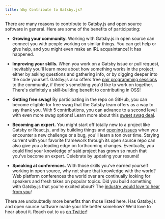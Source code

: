 ```yaml
---
title: Why Contribute to Gatsby.js?
---
```


There are many reasons to contribute to Gatsby.js and open source software in general. Here are some of the benefits of participating:

- **Growing your community.** Working with Gatsby.js in open source can connect you with people working on similar things. You can get help or give help, and you might even make an IRL acquaintance! It has happened.

- **Improving your skills.** When you work on a Gatsby issue or pull request, inevitably you'll learn more about how something works in the project; either by asking questions and gathering info, or by digging deeper into the code yourself. Gatsby.js also offers free [pair programming sessions](/contributing/pair-programming/) to the community, if there's something you'd like to work on together. There's definitely a skill-building benefit to contributing in OSS!

- **Getting free swag!** By participating in the repo on GitHub, you can become eligible for free swag that the Gatsby team offers as a way to say thank you. With 5 contributions, you can advance to a second level with even more swag options! Learn more about this [sweet swag deal](/contributing/contributor-swag/).

- **Becoming an expert.** You might start off totally new to a project like Gatsby or React.js, and by building things and [opening issues](/contributing/how-to-file-an-issue/) when you encounter a new challenge or a bug, you'll learn a ton over time. Staying current with your favorite framework through its open source repo can also give you a leading edge on forthcoming changes. Eventually, you could find your knowledge of said project has grown so much that you've become an expert. Celebrate by updating your resumé!

- **Speaking at conferences.** With those skills you've earned yourself working in open source, why not share that knowledge with the world? Web platform conferences the world over are continually looking for speakers and fresh takes on popular topics. Did you build something with Gatsby.js that you're excited about? The [industry would love to hear from you](http://weareallaweso.me/)!

There are undoubtedly more benefits than those listed here. Has Gatsby.js and open source software made your life better somehow? We'd love to hear about it. Reach out to us [on Twitter](https://twitter.com/gatsbyjs)!